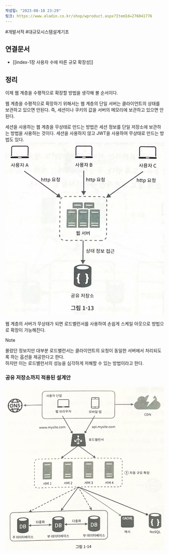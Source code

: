 ```yaml
---
작성일: "2023-08-10 23:29"
링크: https://www.aladin.co.kr/shop/wproduct.aspx?ItemId=276041776
---
```

#개발서적 #대규모시스템설계기초
## 연결문서
- [[index-1장 사용자 수에 따른 규모 확장성]]

## 정리
이제 웹 계층을 수평적으로 확장할 방법을 생각해 볼 순서이다. 

웹 계층을 수평적으로 확장하기 위해서는 웹 계층의 단일 서버는 클라이언트의 상태를 보관하고 있으면 안된다. 
즉, 세션이나 쿠키의 값을 서버의 메모리에 보관하고 있으면 안 된다.

세션을 사용하는 웹 계층을 무상태로 만드는 방법은 세션 정보를 단일 저장소에 보관하는 방법을 사용하는 것이다.
세션을 사용하지 않고 JWT을 사용하여 무상태로 만드는 방법도 있다.
![2020230814154956.png|500x400](./images/Pasted%20image%2020230814154956.png)

웹 계층의 서버가 무상태가 되면 로드벨런서를 사용하여 손쉽게 스케일 아웃으로 방법으로 확장이 가능해진다.

> [!NOTE]
> 몰랐던 정보지만 대부분 로드밸런서는 클라이언트의 요청이 동일한 서버에서 처리되도록 하는 옵션을 제공한다고 한다.</br>
> 하지만 이는 로드밸런서의 성능을 심각하게 저해할 수 있는 방법이라고 한다.


### 공유 저장소까지 적용된 설계안
![2020230814155053.png|500](./images/Pasted%20image%2020230814155053.png)
